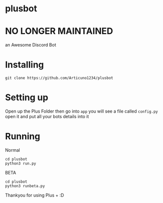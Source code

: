 # plusbot
# NO LONGER MAINTAINED
an Awesome Discord Bot


# Installing
```
git clone https://github.com/Articuno1234/plusbot
```

# Setting up
Open up the Plus Folder then go into `app`
you will see a file called `config.py` open it and put all your bots details into it

# Running
Normal
```
cd plusbot
python3 run.py
```
BETA
```
cd plusbot
python3 runbeta.py
```
Thankyou for using Plus + :D
